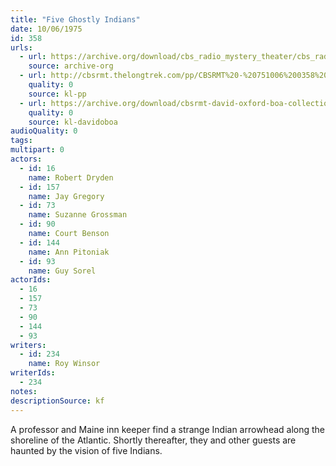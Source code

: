 ```yaml
---
title: "Five Ghostly Indians"
date: 10/06/1975
id: 358
urls: 
  - url: https://archive.org/download/cbs_radio_mystery_theater/cbs_radio_mystery_theater-0351-0400.zip/cbs_radio_mystery_theater-0351-0400%2Fcbsrmt_0358_five_ghostly_indians.mp3
    source: archive-org
  - url: http://cbsrmt.thelongtrek.com/pp/CBSRMT%20-%20751006%200358%20The%20Five%20Ghostly%20Indians_pp.mp3
    quality: 0
    source: kl-pp
  - url: https://archive.org/download/cbsrmt-david-oxford-boa-collection/CBSRMT-751006-0358-The-Five-Ghostly-Indians-(128-48)_Andy's-{BoA}.mp3
    quality: 0
    source: kl-davidoboa
audioQuality: 0
tags: 
multipart: 0
actors:  
  - id: 16
    name: Robert Dryden  
  - id: 157
    name: Jay Gregory  
  - id: 73
    name: Suzanne Grossman  
  - id: 90
    name: Court Benson  
  - id: 144
    name: Ann Pitoniak  
  - id: 93
    name: Guy Sorel
actorIds:  
  - 16  
  - 157  
  - 73  
  - 90  
  - 144  
  - 93
writers:  
  - id: 234
    name: Roy Winsor
writerIds:  
  - 234
notes: 
descriptionSource: kf
---
```

A professor and Maine inn keeper find a strange Indian arrowhead along the shoreline of the Atlantic. Shortly thereafter, they and other guests are haunted by the vision of five Indians.